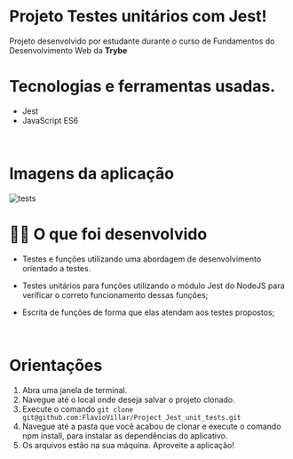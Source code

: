 # Projeto Testes unitários com Jest!

Projeto desenvolvido por estudante durante o curso de Fundamentos do Desenvolvimento Web da **Trybe**
<br />

# Tecnologias e ferramentas usadas.

- Jest
- JavaScript ES6

<br />

# Imagens da aplicação

![tests](https://user-images.githubusercontent.com/94480963/184563566-8e7229f4-3c76-4543-ad1b-1f8d31360b3a.gif)


# 👨‍💻 O que foi desenvolvido

- Testes e funções utilizando uma abordagem de desenvolvimento orientado a testes.

- Testes unitários para funções utilizando o módulo Jest do NodeJS para verificar o correto funcionamento dessas funções;

- Escrita de funções de forma que elas atendam aos testes propostos;

<br />

# Orientações

1. Abra uma janela de terminal.
2. Navegue até o local onde deseja salvar o projeto clonado.
3. Execute o comando `git clone git@github.com:FlavioVillar/Project_Jest_unit_tests.git`
4. Navegue até a pasta que você acabou de clonar e execute o comando npm install, para instalar as dependências do aplicativo.
5. Os arquivos estão na sua máquina. Aproveite a aplicação!
